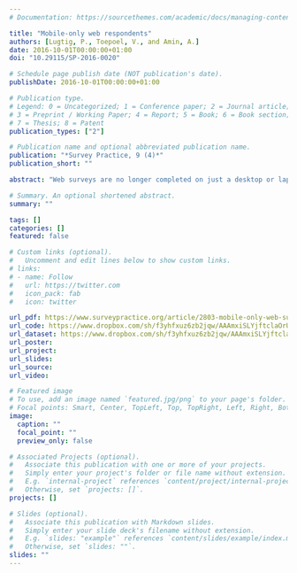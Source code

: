 ```yaml
---
# Documentation: https://sourcethemes.com/academic/docs/managing-content/

title: "Mobile-only web respondents"
authors: [Lugtig, P., Toepoel, V., and Amin, A.]
date: 2016-10-01T00:00:00+01:00
doi: "10.29115/SP-2016-0020"

# Schedule page publish date (NOT publication's date).
publishDate: 2016-10-01T00:00:00+01:00

# Publication type.
# Legend: 0 = Uncategorized; 1 = Conference paper; 2 = Journal article;
# 3 = Preprint / Working Paper; 4 = Report; 5 = Book; 6 = Book section;
# 7 = Thesis; 8 = Patent
publication_types: ["2"]

# Publication name and optional abbreviated publication name.
publication: "*Survey Practice, 9 (4)*"
publication_short: ""

abstract: "Web surveys are no longer completed on just a desktop or laptop computer. Respondents increasingly use mobile devices, such as tablets and smartphones to complete web surveys. In this article, we study how respondents in the American Life Panel complete surveys using varying devices. We show that about 30 percent of respondents sometimes complete surveys on a mobile device, and about 12 percent always use a mobile device. We study the characteristics of these “mobile-only” web survey respondents, and find that they share many characteristics of typically hard-to-recruit survey respondents. They are more likely to be non-white, young, and not have a higher education. In terms of voting behavior we find no differences between the groups of survey respondents who use different devices. This suggests that biases in political polls conducted through web-surveys are unlikely to occur when mobile-only respondents are underrepresented."

# Summary. An optional shortened abstract.
summary: ""

tags: []
categories: []
featured: false

# Custom links (optional).
#   Uncomment and edit lines below to show custom links.
# links:
# - name: Follow
#   url: https://twitter.com
#   icon_pack: fab
#   icon: twitter

url_pdf: https://www.surveypractice.org/article/2803-mobile-only-web-survey-respondents
url_code: https://www.dropbox.com/sh/f3yhfxuz6zb2jqw/AAAmxiSLYjftclaOrU4C1sJBa?dl=0
url_dataset: https://www.dropbox.com/sh/f3yhfxuz6zb2jqw/AAAmxiSLYjftclaOrU4C1sJBa?dl=0
url_poster:
url_project:
url_slides:
url_source:
url_video:

# Featured image
# To use, add an image named `featured.jpg/png` to your page's folder. 
# Focal points: Smart, Center, TopLeft, Top, TopRight, Left, Right, BottomLeft, Bottom, BottomRight.
image:
  caption: ""
  focal_point: ""
  preview_only: false

# Associated Projects (optional).
#   Associate this publication with one or more of your projects.
#   Simply enter your project's folder or file name without extension.
#   E.g. `internal-project` references `content/project/internal-project/index.md`.
#   Otherwise, set `projects: []`.
projects: []

# Slides (optional).
#   Associate this publication with Markdown slides.
#   Simply enter your slide deck's filename without extension.
#   E.g. `slides: "example"` references `content/slides/example/index.md`.
#   Otherwise, set `slides: ""`.
slides: ""
---
```

